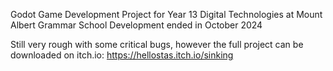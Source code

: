 Godot Game Development Project for Year 13 Digital Technologies at Mount Albert Grammar School
Development ended in October 2024

Still very rough with some critical bugs, however the full project can be downloaded on itch.io:
https://hellostas.itch.io/sinking
